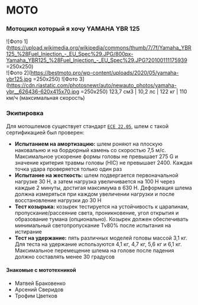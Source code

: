 # MOTO
### Мотоцикл который я хочу __YAMAHA YBR 125__
![Фото 1](https://upload.wikimedia.org/wikipedia/commons/thumb/7/7f/Yamaha_YBR125_%28Fuel_Injection_-_EU_Spec%29.JPG/800px-Yamaha_YBR125_%28Fuel_Injection_-_EU_Spec%29.JPG?20100111175939 =250x250)  
![Фото 2](https://bestmoto.pro/wp-content/uploads/2020/05/yamaha-ybr125.jpg =250x250)
![Фото 3](https://cdn.riastatic.com/photosnewr/auto/newauto_photos/yamaha-ybr__626436-620x415x70.jpg =250x250)
123,7 см3 | 10,2 лс | 122 кг | 110 км/ч (максимальная скорость)

### Экипировка
Для мотошлемов существует стандарт [`ECE 22.05`](https://agvsport.com/blog/helmets/the-ece-helmet-standard.html), шлем с такой сертификацией был проверен:
* __Испытанием на амортизацию:__ шлем роняют на плоскую наковальню и на бордюрный камень со скоростью 7,5 м/с. Максимальное ускорение формы головы не превышает 275 G и значение критерия травмы головы (HIC) не превышает 2400. Каждая точка удара проверяется только один раз
* __Испытание на жесткость:__ шлем подвергается первоначальной нагрузке 30 Н, а затем нагрузка увеличивается на 100 Н через каждые 2 минуты, достигая максимума в 630 Н. Деформация шлема должна измеряться при каждом увеличении нагрузки и после восстановление нагрузки до 30 Н
* __Тест козырька:__ козырек тестируется на устойчивость к царапинам, пропускание/рассеяние света, проникновение, угол открытия и образование тумана (опционально). Козырек должен обеспечивать минимальный светопропускание Tv80% после испытания на истирание
* __Тест на удержание:__ пять различных моделей головы массой 3,1 кг. Для теста на удержание используются 4,1 кг, 4,7 кг, 5,6 кг и 6,1 кг. Максимальное перемещение шлема на голове после падения должно составлять менее 30 градусов 


#### Знакомые с мототехникой
- Матвей Браковенко
- Арсений Сверидов
- Трофим Цветков
